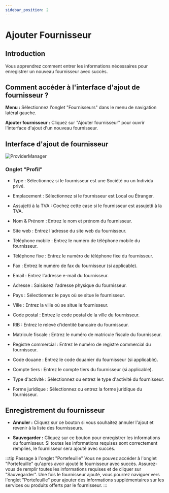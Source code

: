 ```yaml
---
sidebar_position: 2
---
```



# Ajouter Fournisseur 

## Introduction

Vous apprendrez comment entrer les informations nécessaires pour enregistrer un nouveau fournisseur avec succès.

## Comment accéder à l'interface d'ajout de fournisseur ?

**Menu :** Sélectionnez l'onglet "Fournisseurs" dans le menu de navigation latéral gauche.

**Ajouter fournisseur :** Cliquez sur "Ajouter fournisseur" pour ouvrir l'interface d'ajout d'un nouveau fournisseur.

## Interface d'ajout de fournisseur

![ProviderManager](/img/PM/ajout_fournisseur.png)

### Onglet "Profil"

- Type : Sélectionnez si le fournisseur est une Société ou un Individu privé.

- Emplacement : Sélectionnez si le fournisseur est Local ou Étranger.

- Assujetti à la TVA : Cochez cette case si le fournisseur est assujetti à la TVA.

- Nom & Prénom : Entrez le nom et prénom du fournisseur.

- Site web : Entrez l'adresse du site web du fournisseur.

- Téléphone mobile : Entrez le numéro de téléphone mobile du fournisseur.

- Téléphone fixe : Entrez le numéro de téléphone fixe du fournisseur.

- Fax : Entrez le numéro de fax du fournisseur (si applicable).

- Email : Entrez l'adresse e-mail du fournisseur.

- Adresse : Saisissez l'adresse physique du fournisseur.

- Pays : Sélectionnez le pays où se situe le fournisseur.

- Ville : Entrez la ville où se situe le fournisseur.

- Code postal : Entrez le code postal de la ville du fournisseur.

- RIB : Entrez le relevé d'identité bancaire du fournisseur.

- Matricule fiscale : Entrez le numéro de matricule fiscale du fournisseur.

- Registre commercial : Entrez le numéro de registre commercial du fournisseur.

- Code douane : Entrez le code douanier du fournisseur (si applicable).

- Compte tiers : Entrez le compte tiers du fournisseur (si applicable).

- Type d'activité : Sélectionnez ou entrez le type d'activité du fournisseur.

- Forme juridique : Sélectionnez ou entrez la forme juridique du fournisseur.

## Enregistrement du fournisseur

- **Annuler :** Cliquez sur ce bouton si vous souhaitez annuler l'ajout et revenir à la liste des fournisseurs.

- **Sauvegarder :** Cliquez sur ce bouton pour enregistrer les informations du fournisseur. Si toutes les informations requises sont correctement remplies, le fournisseur sera ajouté avec succès.

:::tip Passage à l'onglet "Portefeuille"
Vous ne pouvez accéder à l'onglet "Portefeuille" qu'après avoir ajouté le fournisseur avec succès. Assurez-vous de remplir toutes les informations requises et de cliquer sur "Sauvegarder". Une fois le fournisseur ajouté, vous pourrez naviguer vers l'onglet "Portefeuille" pour ajouter des informations supplémentaires sur les services ou produits offerts par le fournisseur.
:::